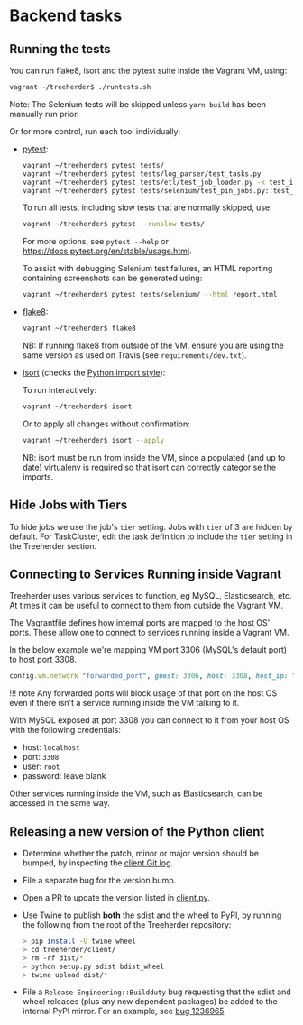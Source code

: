 # Backend tasks

## Running the tests

You can run flake8, isort and the pytest suite inside the Vagrant VM, using:

```bash
vagrant ~/treeherder$ ./runtests.sh
```

Note: The Selenium tests will be skipped unless `yarn build` has been manually run prior.

Or for more control, run each tool individually:

- [pytest](https://docs.pytest.org/en/stable/):

  ```bash
  vagrant ~/treeherder$ pytest tests/
  vagrant ~/treeherder$ pytest tests/log_parser/test_tasks.py
  vagrant ~/treeherder$ pytest tests/etl/test_job_loader.py -k test_ingest_pulse_jobs
  vagrant ~/treeherder$ pytest tests/selenium/test_pin_jobs.py::test_pin_all_jobs
  ```

  To run all tests, including slow tests that are normally skipped, use:

  ```bash
  vagrant ~/treeherder$ pytest --runslow tests/
  ```

  For more options, see `pytest --help` or <https://docs.pytest.org/en/stable/usage.html>.

  To assist with debugging Selenium test failures, an HTML reporting containing screenshots
  can be generated using:

  ```bash
  vagrant ~/treeherder$ pytest tests/selenium/ --html report.html
  ```

- [flake8](https://flake8.readthedocs.io/):

  ```bash
  vagrant ~/treeherder$ flake8
  ```

  NB: If running flake8 from outside of the VM, ensure you are using the same version as used on Travis (see `requirements/dev.txt`).

- [isort](https://github.com/timothycrosley/isort) (checks the [Python import style](code_style.md#python-imports)):

  To run interactively:

  ```bash
  vagrant ~/treeherder$ isort
  ```

  Or to apply all changes without confirmation:

  ```bash
  vagrant ~/treeherder$ isort --apply
  ```

  NB: isort must be run from inside the VM, since a populated (and up to date) virtualenv is required so that isort can correctly categorise the imports.

## Hide Jobs with Tiers

To hide jobs we use the job's `tier` setting. Jobs with `tier` of 3 are
hidden by default. For TaskCluster, edit the task definition to include the
`tier` setting in the Treeherder section.

## Connecting to Services Running inside Vagrant

Treeherder uses various services to function, eg MySQL, Elasticsearch, etc.
At times it can be useful to connect to them from outside the Vagrant VM.

The Vagrantfile defines how internal ports are mapped to the host OS' ports.
These allow one to connect to services running inside a Vagrant VM.

In the below example we're mapping VM port 3306 (MySQL's default port) to host port 3308.

```ruby
config.vm.network "forwarded_port", guest: 3306, host: 3308, host_ip: "127.0.0.1"
```

<!-- prettier-ignore -->
!!! note
    Any forwarded ports will block usage of that port on the host OS even if there isn't a service running inside the VM talking to it.

With MySQL exposed at port 3308 you can connect to it from your host OS with the following credentials:

- host: `localhost`
- port: `3308`
- user: `root`
- password: leave blank

Other services running inside the VM, such as Elasticsearch, can be accessed in the same way.

[client git log]: https://github.com/mozilla/treeherder/commits/master/treeherder/client
[client.py]: https://github.com/mozilla/treeherder/blob/master/treeherder/client/thclient/client.py
[bug 1236965]: https://bugzilla.mozilla.org/show_bug.cgi?id=1236965

## Releasing a new version of the Python client

- Determine whether the patch, minor or major version should be bumped, by
  inspecting the [client Git log].
- File a separate bug for the version bump.
- Open a PR to update the version listed in [client.py].
- Use Twine to publish **both** the sdist and the wheel to PyPI, by running
  the following from the root of the Treeherder repository:

  ```bash
  > pip install -U twine wheel
  > cd treeherder/client/
  > rm -rf dist/*
  > python setup.py sdist bdist_wheel
  > twine upload dist/*
  ```

- File a `Release Engineering::Buildduty` bug requesting that the sdist
  and wheel releases (plus any new dependent packages) be added to the
  internal PyPI mirror. For an example, see [bug 1236965].
